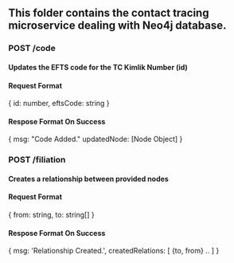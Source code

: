 ## This folder contains the contact tracing microservice dealing with Neo4j database.

### POST /code

#### Updates the EFTS code for the TC Kimlik Number (id)

#### Request Format
{
    id: number,
    eftsCode: string
}

#### Respose Format On Success
{
    msg: "Code Added."
    updatedNode: [Node Object] 
}

### POST /filiation

#### Creates a relationship between provided nodes

#### Request Format
{
    from: string,
    to: string[]
}

#### Respose Format On Success
{
    msg: 'Relationship Created.',
    createdRelations: [ {to, from} .. ] 
}
